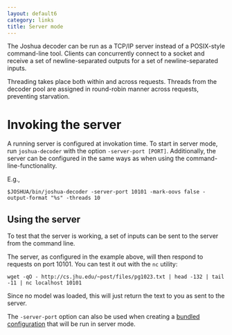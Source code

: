 ```yaml
---
layout: default6
category: links
title: Server mode
---
```


The Joshua decoder can be run as a TCP/IP server instead of a POSIX-style command-line tool. Clients can concurrently connect to a socket and receive a set of newline-separated outputs for a set of newline-separated inputs.

Threading takes place both within and across requests.  Threads from the decoder pool are assigned in round-robin manner across requests, preventing starvation.


# Invoking the server

A running server is configured at invokation time. To start in server mode, run `joshua-decoder` with the option `-server-port [PORT]`. Additionally, the server can be configured in the same ways as when using the command-line-functionality.

E.g.,

    $JOSHUA/bin/joshua-decoder -server-port 10101 -mark-oovs false -output-format "%s" -threads 10

## Using the server

To test that the server is working, a set of inputs can be sent to the server from the command line. 

The server, as configured in the example above, will then respond to requests on port 10101.  You can test it out with the `nc` utility:

    wget -qO - http://cs.jhu.edu/~post/files/pg1023.txt | head -132 | tail -11 | nc localhost 10101

Since no model was loaded, this will just return the text to you as sent to the server.

The `-server-port` option can also be used when creating a [bundled configuration](bundle.html) that will be run in server mode.
